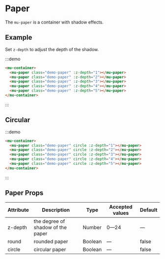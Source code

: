 # Paper

The `mu-paper` is a container with shadow effects.

## Example

Set `z-depth` to adjust the depth of the shadow.

:::demo
```html
<mu-container>
  <mu-paper class="demo-paper" :z-depth="1"></mu-paper>
  <mu-paper class="demo-paper" :z-depth="2"></mu-paper>
  <mu-paper class="demo-paper" :z-depth="3"></mu-paper>
  <mu-paper class="demo-paper" :z-depth="4"></mu-paper>
  <mu-paper class="demo-paper" :z-depth="5"></mu-paper>
</mu-container>
```
:::


## Circular

:::demo
```html
<mu-container>
  <mu-paper class="demo-paper" circle :z-depth="1"></mu-paper>
  <mu-paper class="demo-paper" circle :z-depth="2"></mu-paper>
  <mu-paper class="demo-paper" circle :z-depth="3"></mu-paper>
  <mu-paper class="demo-paper" circle :z-depth="4"></mu-paper>
  <mu-paper class="demo-paper" circle :z-depth="5"></mu-paper>
</mu-container>
```
:::

## Paper Props

| Attribute | Description | Type | Accepted values | Default |
|------|------|------|------|------|
| z-depth | the degree of shadow of the paper | Number | 0—24 | — |
| round | rounded paper | Boolean | — | false |
| circle | circular paper | Boolean | — | false |

<style lang="css">
.demo-paper {
  display: inline-block;
  height: 100px;
  width: 100px;
  margin: 20px;
  text-align: center;
}
</style>
